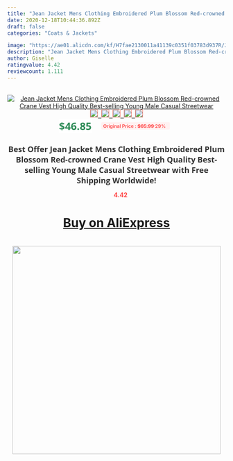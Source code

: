 ```yaml
---
title: "Jean Jacket Mens Clothing Embroidered Plum Blossom Red-crowned Crane Vest High Quality Best-selling Young Male Casual Streetwear"
date: 2020-12-18T10:44:36.892Z
draft: false
categories: "Coats & Jackets"

image: "https://ae01.alicdn.com/kf/H7fae2130011a41139c0351f03783d937R/Jean-Jacket-Mens-Clothing-Embroidered-Plum-Blossom-Red-crowned-Crane-Vest-High-Quality-Best-selling-Young.jpg"
description: "Jean Jacket Mens Clothing Embroidered Plum Blossom Red-crowned Crane Vest High Quality Best-selling Young Male Casual Streetwear"
author: Giselle
ratingvalue: 4.42
reviewcount: 1.111
---
```

<br>
<div style="text-align: center;">
<a href="https://s.click.aliexpress.com/e/_AN4NdL" target="_blank" rel="nofollow noopener noreferrer"><img alt="Jean Jacket Mens Clothing Embroidered Plum Blossom Red-crowned Crane Vest High Quality Best-selling Young Male Casual Streetwear" class="magnifier-image" src="https://ae01.alicdn.com/kf/H7fae2130011a41139c0351f03783d937R/Jean-Jacket-Mens-Clothing-Embroidered-Plum-Blossom-Red-crowned-Crane-Vest-High-Quality-Best-selling-Young.jpg_640x640.jpg">
<br>
<img style="border:1px solid salmon" src="https://ae01.alicdn.com/kf/H7fae2130011a41139c0351f03783d937R/Jean-Jacket-Mens-Clothing-Embroidered-Plum-Blossom-Red-crowned-Crane-Vest-High-Quality-Best-selling-Young.jpg_120x120.jpg">&nbsp;&nbsp;<img style="border:1px solid salmon" src="https://ae01.alicdn.com/kf/Ha98c311b7ab047309a02318c3260eda0f/Jean-Jacket-Mens-Clothing-Embroidered-Plum-Blossom-Red-crowned-Crane-Vest-High-Quality-Best-selling-Young.jpg_120x120.jpg">&nbsp;&nbsp;<img style="border:1px solid salmon" src="https://ae01.alicdn.com/kf/Hb74c6e9bc38040b78517e25f57540027f/Jean-Jacket-Mens-Clothing-Embroidered-Plum-Blossom-Red-crowned-Crane-Vest-High-Quality-Best-selling-Young.jpg_120x120.jpg">&nbsp;&nbsp;<img style="border:1px solid salmon" src="https://ae01.alicdn.com/kf/H84fc9733dba7468c9d5ee9314958106b3/Jean-Jacket-Mens-Clothing-Embroidered-Plum-Blossom-Red-crowned-Crane-Vest-High-Quality-Best-selling-Young.jpg_120x120.jpg">&nbsp;&nbsp;<img style="border:1px solid salmon" src="https://ae01.alicdn.com/kf/Ha19bcbcec45547abad7aeb3e6cfcb49ck/Jean-Jacket-Mens-Clothing-Embroidered-Plum-Blossom-Red-crowned-Crane-Vest-High-Quality-Best-selling-Young.jpg_120x120.jpg"></a></div><br0>
<div style="text-align: center;"><span style="background-color: white; border: 0px; box-sizing: border-box; color: seagreen; display: inline-block; font-family: &quot;open sans&quot; , &quot;arial&quot; , &quot;helvetica&quot; , sans-serif , &quot;heiti&quot;; font-size: 24px; font-stretch: inherit; font-weight: 700; line-height: inherit; margin: 0px 10px 0px 0px; padding: 0px; vertical-align: middle;">$46.85 </span>
<span style="background: rgb(255 , 241 , 241); border-radius: 3px; border: 0px; box-sizing: border-box; color: #ff4747; display: inline-block; font-family: inherit; font-size: 12px; font-stretch: inherit; font-style: inherit; font-variant: inherit; font-weight: 600; line-height: inherit; margin: 0px; padding: 2px 5px; transform: scale(0.9); vertical-align: middle;">Original Price : <b style="text-decoration: line-through;">$65.99 </b> 29%&nbsp;&nbsp;</span></div>
<h1 style="color: #333333; display: inline-block; font-family: &quot;open sans&quot; , &quot;arial&quot; , &quot;helvetica&quot; , sans-serif , &quot;heiti&quot;; font-size: 18px; font-stretch: inherit; font-weight: 700; text-align: center;">Best Offer Jean Jacket Mens Clothing Embroidered Plum Blossom Red-crowned Crane Vest High Quality Best-selling Young Male Casual Streetwear with Free Shipping Worldwide!</h1>
<div style="color: #ff4747; text-align: center;">
<img src="https://4.bp.blogspot.com/-M0ZcTcb-5uY/XleCXlxnR4I/AAAAAAAAAEc/OrjgMkXV1oMQFaCRZj5HQwOCBcu3w1FegCPcBGAYYCw/s1600/star.png" style="height: 15px;">&nbsp;<b>4.42</b></div>
<div class="button_cont" align="center"><a class="buynow_a" href="https://s.click.aliexpress.com/e/_AN4NdL" target="_blank" rel="nofollow noopener noreferrer"><H1>Buy on AliExpress</H1></a></div><br>
<div class="separator" style="clear: both; text-align: center;">
<img src="https://lh3.googleusercontent.com/-pTy5HemUv9M/XlePHvY0dAI/AAAAAAAAAE4/0nX5iRUoIWY8eMW9Dpxeirr157OZliDIgCLcBGAsYHQ/s1600/badge.gif" width="480">
</div>
